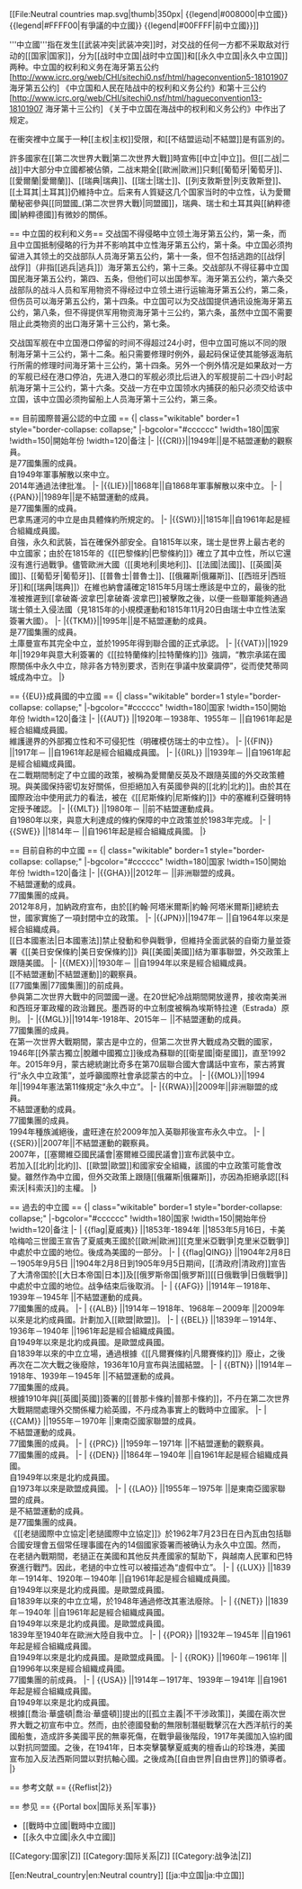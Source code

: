 [[File:Neutral countries map.svg|thumb|350px|
{{legend|#008000|中立國}}
{{legend|#FFFF00|有爭議的中立國}}
{{legend|#00FFFF|前中立國}}]]

'''中立國'''指在发生[[武装冲突|武装冲突]]时，对交战的任何一方都不采取敌对行动的[[国家|国家]]，分为[[战时中立国|战时中立国]]和[[永久中立国|永久中立国]]两种。中立国的权利和义务在海牙第五公约<ref>
[http://www.icrc.org/web/CHI/sitechi0.nsf/html/hageconvention5-18101907 海牙第五公约]
</ref>《中立国和人民在陆战中的权利和义务公约》和第十三公约<ref>
[http://www.icrc.org/web/CHI/sitechi0.nsf/html/hagueconvention13-18101907 海牙第十三公约]
</ref>《关于中立国在海战中的权利和义务公约》中作出了规定。

在衝突裡中立属于一种[[主权|主权]]受限，和[[不结盟运动|不結盟]]是有區別的。

許多國家在[[第二次世界大戰|第二次世界大戰]]時宣佈[[中立|中立]]。但[[二战|二战]]中大部分中立國都被佔領，二战末期全[[歐洲|歐洲]]只剩[[葡萄牙|葡萄牙]]、[[愛爾蘭|愛爾蘭]]、[[瑞典|瑞典]]、[[瑞士|瑞士]]、[[列支敦斯登|列支敦斯登]]、[[土耳其|土耳其]]仍維持中立。后来有人質疑这几个国家当时的中立性，认为愛爾蘭秘密參與[[同盟國_(第二次世界大戰)|同盟國]]，瑞典、瑞士和土耳其與[[納粹德國|納粹德國]]有微妙的關係。<!--请帮助加入这项质疑的相关资讯-->

== 中立国的权利和义务==
交战国不得侵略中立领土<ref>海牙第五公约，第一条</ref>，而且中立国抵制侵略的行为并不影响其中立性<ref>海牙第五公约，第十条</ref>。中立国必须拘留进入其领土的交战部队人员<ref>海牙第五公约，第十一条</ref>，但不包括逃跑的[[战俘|战俘]]（非指[[逃兵|逃兵]]）<ref>海牙第五公约，第十三条</ref>。交战部队不得征募中立国国民<ref>海牙第五公约，第四、五条</ref>，但他们可以出国参军。<ref>海牙第五公约，第六条</ref>交战部队的战斗人员和军用物资不得经过中立领土进行运输<ref>海牙第五公约，第二条</ref>，但伤员可以<ref>海牙第五公约，第十四条</ref>。中立国可以为交战国提供通讯设施<ref>海牙第五公约，第八条</ref>，但不得提供军用物资<ref>海牙第十三公约，第六条</ref>，虽然中立国不需要阻止此类物资的出口<ref>海牙第十三公约，第七条</ref>。

交战国军舰在中立国港口停留的时间不得超过24小时，但中立国可施以不同的限制<ref>海牙第十三公约，第十二条</ref>。船只需要修理时例外，最起码保证使其能够返海航行所需的修理时间<ref>海牙第十三公约，第十四条</ref>。另外一个例外情况是如果敌对一方的军舰已经在港口停泊，先进入港口的军舰必须比后进入的军舰提前二十四小时起航<ref>海牙第十三公约，第十六条</ref>。交战一方在中立国领水内捕获的船只必须交给该中立国，该中立国必须拘留船上人员<ref>海牙第十三公约，第三条</ref>。

== 目前國際普遍公認的中立國 ==
{| class="wikitable" border=1 style="border-collapse: collapse;"
|-bgcolor="#cccccc"
!width=180|国家
!width=150|開始年份
!width=120|备注
|-
|{{CRI}}||1949年||是不結盟運動的觀察員。<br/>是77國集團的成員。<br/>自1949年軍事解散以來中立。<br/>2014年通過法律批准。
|-
|{{LIE}}||1868年||自1868年軍事解散以來中立。
|-
|{{PAN}}||1989年||是不結盟運動的成員。<br/>是77國集團的成員。<br/>巴拿馬運河的中立是由具體條約所規定的。
|-
|{{SWI}}||1815年||自1961年起是經合組織成員國。<br/>自強，永久和武裝，旨在確保外部安全。自1815年以來，瑞士是世界上最古老的中立國家；由於在1815年的《[[巴黎條約|巴黎條約]]》確立了其中立性，所以它還沒有進行過戰爭。儘管歐洲大國（[[奧地利|奧地利]]、[[法國|法國]]、[[英國|英國]]、[[葡萄牙|葡萄牙]]、[[普魯士|普魯士]]、[[俄羅斯|俄羅斯]]、[[西班牙|西班牙]]和[[瑞典|瑞典]]）在維也納會議確定1815年5月瑞士應該是中立的，最後的批准被推遲到[[拿破崙·波拿巴|拿破崙·波拿巴]]被擊敗之後，以便一些聯軍能夠通過瑞士領土入侵法國（見1815年的小規模運動和1815年11月20日由瑞士中立性法案簽署大國）。
|-
|{{TKM}}||1995年||是不結盟運動的成員。<br/>是77國集團的成員。<br/>土庫曼宣布其完全中立，並於1995年得到聯合國的正式承認。
|-
|{{VAT}}||1929年||1929年與意大利簽署的《[[拉特蘭條約|拉特蘭條約]]》強調，“教宗承諾在國際關係中永久中立，除非各方特別要求，否則在爭議中放棄調停”，從而使梵蒂岡城成為中立。
|}

== {{EU}}成員國的中立國 ==
{| class="wikitable" border=1 style="border-collapse: collapse;"
|-bgcolor="#cccccc"
!width=180|国家
!width=150|開始年份
!width=120|备注
|-
|{{AUT}} ||1920年－1938年、1955年－ ||自1961年起是經合組織成員國。<br/>維護邊界的外部獨立性和不可侵犯性（明確模仿瑞士的中立性）。
|-
|{{FIN}} ||1917年－ ||自1961年起是經合組織成員國。
|-
|{{IRL}} ||1939年－ ||自1961年起是經合組織成員國。<br/>在二戰期間制定了中立國的政策，被稱為愛爾蘭反英及不跟隨英國的外交政策體現。與美國保持密切友好關係，但拒絕加入有英國參與的[[北約|北約]]。由於其在國際政治中使用武力的看法，被在《[[尼斯條約|尼斯條約]]》中的塞維利亞聲明特定授予確認。
|-
|{{MLT}} ||1980年－ ||前不結盟運動成員。<br/>自1980年以來，與意大利達成的條約保障的中立政策並於1983年完成。
|-
|{{SWE}} ||1814年－ ||自1961年起是經合組織成員國。
|}

== 目前自称的中立國 ==
{| class="wikitable" border=1 style="border-collapse: collapse;"
|-bgcolor="#cccccc"
!width=180|国家
!width=150|開始年份
!width=120|备注
|-
|{{GHA}}||2012年－ ||非洲聯盟的成員。<br/>不結盟運動的成員。<br/>77國集團的成員。<br/>2012年8月，加納政府宣布，由於[[約翰·阿塔米爾斯|約翰·阿塔米爾斯]]總統去世，國家實施了一項封閉中立的政策。
|-
|{{JPN}}||1947年－ ||自1964年以來是經合組織成員。<br/>[[日本國憲法|日本國憲法]]禁止發動和參與戰爭，但維持全面武裝的自衛力量並簽署《[[美日安保條約|美日安保條約]]》與[[美國|美國]]结为軍事聯盟，外交政策上跟隨美國。
|-
|{{MEX}}||1930年－ ||自1994年以來是經合組織成員。<br/>[[不結盟運動|不結盟運動]]的觀察員。<br/>[[77國集團|77國集團]]的前成員。<br/>參與第二次世界大戰中的同盟國一邊。在20世紀冷战期間開放邊界，接收南美洲和西班牙軍政權的政治難民。墨西哥的中立制度被稱為埃斯特拉達（Estrada）原則。
|-
|{{MGL}}||1914年-1918年、2015年－ ||不結盟運動的成員。<br/>77國集團的成員。<br/>在第一次世界大戰期間，蒙古是中立的，但第二次世界大戰成為交戰的國家，1946年[[外蒙古獨立|脫離中國獨立]]後成為蘇聯的[[衛星國|衛星國]]，直至1992年。2015年9月，蒙古總統謝比奇多在第70屆聯合國大會講話中宣布，蒙古將實行“永久中立政策”，並呼籲國際社會承認蒙古的中立。
|-
|{{MOL}}||1994年||1994年憲法第11條規定“永久中立”。
|-
|{{RWA}}||2009年||非洲聯盟的成員。<br/>不結盟運動的成員。<br/>77國集團的成員。<br/>1994年種族滅絕後，盧旺達在於2009年加入英聯邦後宣布永久中立。
|-
|{{SER}}||2007年||不結盟運動的觀察員。<br/>2007年，[[塞爾維亞國民議會|塞爾維亞國民議會]]宣布武裝中立。<br/>若加入[[北約|北約]]、[[歐盟|歐盟]]和國家安全組織，該國的中立政策可能會改變。雖然作為中立國，但外交政策上跟隨[[俄羅斯|俄羅斯]]，亦因為拒絕承認[[科索沃|科索沃]]的主權。
|}

== 過去的中立國 ==
{| class="wikitable" border=1 style="border-collapse: collapse;"
|-bgcolor="#cccccc"
!width=180|国家
!width=150|開始年份
!width=120|备注
|-
| {{flag|夏威夷}} ||1853年-1894年 ||1853年5月16日，卡美哈梅哈三世國王宣告了夏威夷王國於[[歐洲|歐洲]][[克里米亞戰爭|克里米亞戰爭]]中處於中立國的地位。後成為美國的一部分。
|-
| {{flag|QING}} ||1904年2月8日－1905年9月5日 ||1904年2月8日到1905年9月5日期间，[[清政府|清政府]]宣告了大清帝国於[[大日本帝国|日本]]及[[俄罗斯帝国|俄罗斯]][[日俄戰爭|日俄戰爭]]中處於中立國的地位。战争结束后後取消。
|-
| {{AFG}} ||1914年－1918年、1939年－1945年 ||不結盟運動的成員。<br/>77國集團的成員。
|-
| {{ALB}} ||1914年－1918年、1968年－2009年 ||2009年以來是北約成員國。計劃加入[[歐盟|歐盟]]。
|-
| {{BEL}} ||1839年－1914年、1936年－1940年 ||1961年起是經合組織成員國。<br/>自1949年以來是北約成員國。是歐盟成員國。<br/>自1839年以來的中立立場，通過根據《[[凡爾賽條約|凡爾賽條約]]》廢止，之後再次在二次大戰之後廢除，1936年10月宣布與法國結盟。
|-
| {{BTN}} ||1914年－1918年、1939年－1945年 ||不結盟運動的成員。<br/>77國集團的成員。<br/>根據1910年與[[英國|英國]]簽署的[[普那卡條約|普那卡條約]]，不丹在第二次世界大戰期間處理外交關係權力給英國，不丹成為事實上的戰時中立國家。
|- 
| {{CAM}} ||1955年－1970年 ||東南亞國家聯盟的成員。<br/>不結盟運動的成員。<br/>77國集團的成員。
|-
| {{PRC}} ||1959年－1971年 ||不結盟運動的觀察員。<br/>77國集團的成員。
|-
| {{DEN}} ||1864年－1940年 ||自1961年起是經合組織成員國。<br/>自1949年以來是北約成員國。<br/>自1973年以來是歐盟成員國。
|-
| {{LAO}} ||1955年－1975年 ||是東南亞國家聯盟的成員。<br/>是不結盟運動的成員。<br/>是77國集團的成員。<br/>《[[老撾國際中立協定|老撾國際中立協定]]》於1962年7月23日在日內瓦由包括聯合國安理會五個常任理事國在內的14個國家簽署而被确认为永久中立国。然而，在老撾內戰期間，老撾正在美國和其他反共產國家的幫助下，與越南人民軍和巴特寮進行戰鬥。因此，老撾的中立性可以被描述為“虛假中立”。
|-
| {{LUX}} ||1839年－1914年、1920年－1940年 ||自1961年起是經合組織成員國。<br/>自1949年以來是北約成員國。是歐盟成員國。<br/>自1839年以來的中立立場，於1948年通過修改其憲法廢除。
|-
| {{NET}} ||1839年－1940年 ||自1961年起是經合組織成員國。<br/>自1949年以來是北約成員國。是歐盟成員國。<br/>1839年至1940年在歐洲大陸自我中立。
|-
| {{POR}} ||1932年－1945年 ||自1961年起是經合組織成員國。<br/>自1949年以來是北約成員國。是歐盟成員國。
|-
| {{ROK}} ||1960年－1961年 ||自1996年以來是經合組織成員國。<br/>77國集團的前成員。
|-
| {{USA}} ||1914年－1917年、1939年－1941年 ||自1961年起是經合組織成員國。<br/>自1949年以來是北約成員國。<br/>根據[[喬治·華盛頓|喬治·華盛頓]]提出的[[孤立主義|不干涉政策]]，美國在兩次世界大戰之初宣布中立。然而，由於德國發動的無限制潛艇戰擊沉在大西洋航行的美國船隻，造成許多美國平民的無辜死傷，在戰爭最後階段，1917年美國加入協約國以對抗同盟國。之後，在1941年，日本突擊襲擊夏威夷的檀香山的珍珠港，美國宣布加入反法西斯同盟以對抗軸心國。之後成為[[自由世界|自由世界]]的領導者。
|}

== 参考文献 ==
{{Reflist|2}}

== 参见 ==
{{Portal box|国际关系|军事}}
* [[戰時中立國|戰時中立國]]
* [[永久中立國|永久中立國]]

[[Category:国家|Z]]
[[Category:国际关系|Z]]
[[Category:战争法|Z]]

[[en:Neutral_country|en:Neutral country]]
[[ja:中立国|ja:中立国]]